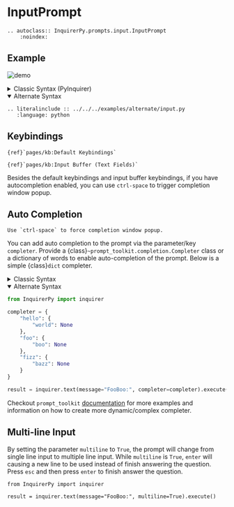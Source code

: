 # InputPrompt

```{eval-rst}
.. autoclass:: InquirerPy.prompts.input.InputPrompt
    :noindex:
```

## Example

![demo](https://assets.kazhala.me/InquirerPy/InquirerPy-input.gif)

<details>
  <summary>Classic Syntax (PyInquirer)</summary>

```{eval-rst}
.. literalinclude :: ../../../examples/classic/input.py
   :language: python
```

</details>

<details open>
  <summary>Alternate Syntax</summary>

```{eval-rst}
.. literalinclude :: ../../../examples/alternate/input.py
   :language: python
```

</details>

## Keybindings

```{seealso}
{ref}`pages/kb:Default Keybindings`

{ref}`pages/kb:Input Buffer (Text Fields)`
```

Besides the default keybindings and input buffer keybindings, if you have autocompletion enabled, you can use
`ctrl-space` to trigger completion window popup.

## Auto Completion

```{tip}
Use `ctrl-space` to force completion window popup.
```

You can add auto completion to the prompt via the parameter/key `completer`. Provide a {class}`~prompt_toolkit.completion.Completer` class or a dictionary of words to enable auto-completion of the prompt.
Below is a simple {class}`dict` completer.

<details>
  <summary>Classic Syntax</summary>

```python
from InquirerPy import prompt

completer = {
    "hello": {
        "world": None
    },
    "foo": {
        "boo": None
    },
    "fizz": {
        "bazz": None
    }
}

questions = [
    {
        "type": "input",
        "message": "FooBoo:",
        "completer": completer
    }
]

result = prompt(questions=questions)
```

</details>

<details open>
  <summary>Alternate Syntax</summary>

```python
from InquirerPy import inquirer

completer = {
    "hello": {
        "world": None
    },
    "foo": {
        "boo": None
    },
    "fizz": {
        "bazz": None
    }
}

result = inquirer.text(message="FooBoo:", completer=completer).execute()
```

</details>

Checkout `prompt_toolkit` [documentation](https://python-prompt-toolkit.readthedocs.io/en/master/pages/asking_for_input.html#autocompletion)
for more examples and information on how to create more dynamic/complex completer.

## Multi-line Input

By setting the parameter `multiline` to `True`, the prompt will change from single line input to multiple line input.
While `multiline` is `True`, `enter` will causing a new line to be used instead of finish answering the question. Press
`esc` and then press `enter` to finish answer the question.

```{code-block} python
from InquirerPy import inquirer

result = inquirer.text(message="FooBoo:", multiline=True).execute()
```

